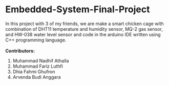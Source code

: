 # Embedded-System-Final-Project
In this project with 3 of my friends, we are make a smart chicken cage with combination of DHT11 temperature and humidity sensor, MQ-2 gas sensor, and HW-038 water level sensor and code in the arduino IDE written using C++ programming language.
</br>
</br>
**Contributors:**
1. Muhammad Nadhif Athalla</br>
2. Muhammad Fariz Luthfi</br>
3. Dhia Fahmi Ghufron</br>
4. Arvenda Budi Anggara
